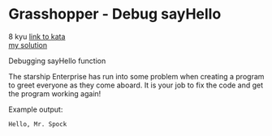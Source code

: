 # Grasshopper - Debug sayHello
8 kyu
[link to kata](https://www.codewars.com/kata/5625618b1fe21ab49f00001f/train/javascript)
<br>
[my solution](./kata.js)

Debugging sayHello function

The starship Enterprise has run into some problem when creating a program to greet everyone as they come aboard. It is your job to fix the code and get the program working again!

Example output:
```
Hello, Mr. Spock
```